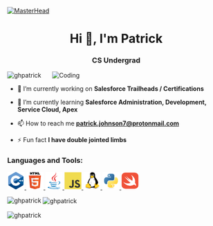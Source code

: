 [![MasterHead](https://indoanalytica.com/static/images/bannerr.gif)](https://github.com/GHPatrick)
<h1 align="center">Hi 👋, I'm Patrick</h1>
<h3 align="center">CS Undergrad</h3>
<img align="right" alt="Coding" width="400" src="https://giffiles.alphacoders.com/190/190634.gif">

<p align="left"> <img src="https://komarev.com/ghpvc/?username=ghpatrick&label=Profile%20views&color=0e75b6&style=flat" alt="ghpatrick" /> </p>

- 🔭 I’m currently working on **Salesforce Trailheads / Certifications**

- 🌱 I’m currently learning **Salesforce Administration, Development, Service Cloud, Apex**

- 📫 How to reach me **patrick.johnson7@protonmail.com**

- ⚡ Fun fact **I have double jointed limbs**


<h3 align="left">Languages and Tools:</h3>
<p align="left"> <a href="https://www.w3schools.com/cpp/" target="_blank" rel="noreferrer"> <img src="https://raw.githubusercontent.com/devicons/devicon/master/icons/cplusplus/cplusplus-original.svg" alt="cplusplus" width="40" height="40"/> </a> <a href="https://www.w3.org/html/" target="_blank" rel="noreferrer"> <img src="https://raw.githubusercontent.com/devicons/devicon/master/icons/html5/html5-original-wordmark.svg" alt="html5" width="40" height="40"/> </a> <a href="https://www.java.com" target="_blank" rel="noreferrer"> <img src="https://raw.githubusercontent.com/devicons/devicon/master/icons/java/java-original.svg" alt="java" width="40" height="40"/> </a> <a href="https://developer.mozilla.org/en-US/docs/Web/JavaScript" target="_blank" rel="noreferrer"> <img src="https://raw.githubusercontent.com/devicons/devicon/master/icons/javascript/javascript-original.svg" alt="javascript" width="40" height="40"/> </a> <a href="https://www.linux.org/" target="_blank" rel="noreferrer"> <img src="https://raw.githubusercontent.com/devicons/devicon/master/icons/linux/linux-original.svg" alt="linux" width="40" height="40"/> </a> <a href="https://www.python.org" target="_blank" rel="noreferrer"> <img src="https://raw.githubusercontent.com/devicons/devicon/master/icons/python/python-original.svg" alt="python" width="40" height="40"/> </a> <a href="https://developer.apple.com/swift/" target="_blank" rel="noreferrer"> <img src="https://raw.githubusercontent.com/devicons/devicon/master/icons/swift/swift-original.svg" alt="swift" width="40" height="40"/> </a> </p>

<p><img align="left" src="https://github-readme-stats.vercel.app/api/top-langs?username=ghpatrick&show_icons=true&locale=en&layout=compact" alt="ghpatrick" /></p>

<p>&nbsp;<img align="center" src="https://github-readme-stats.vercel.app/api?username=ghpatrick&show_icons=true&locale=en" alt="ghpatrick" /></p>

<p><img align="center" src="https://github-readme-streak-stats.herokuapp.com/?user=ghpatrick&" alt="ghpatrick" /></p>


